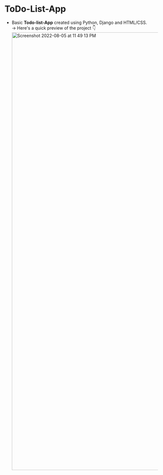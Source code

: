 # ToDo-List-App
* Basic **Todo-list-App** created using Python, Django and HTML/CSS.\
-> Here's a quick preview of the project 👇<img width="1436" alt="Screenshot 2022-08-05 at 11 49 13 PM" src="https://user-images.githubusercontent.com/93470145/183139498-89f98da2-de92-4c49-b573-dfc94b5e1de2.png">
